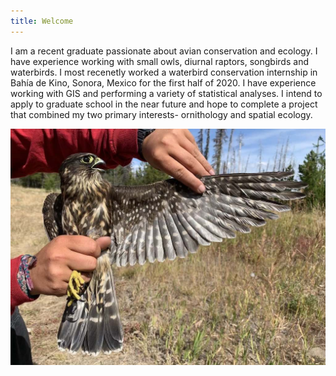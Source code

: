 ```yaml
---
title: Welcome
---
```


I am a recent graduate passionate about avian conservation and ecology. I have experience working with small owls, diurnal raptors, songbirds and waterbirds. I most recenetly worked a waterbird conservation internship in Bahía de Kino, Sonora, Mexico for the first half of 2020. I have experience working with GIS and performing a variety of statistical analyses. I intend to apply to graduate school in the near future and hope to complete a project that combined my two primary interests- ornithology and spatial ecology.

![Merlin](photos/merl.jpg "Female Merlin--Chelan, WS--Fall 2019")
